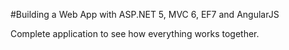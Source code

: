 #Building a Web App with ASP.NET 5, MVC 6, EF7 and AngularJS

Complete application to see how everything works together.